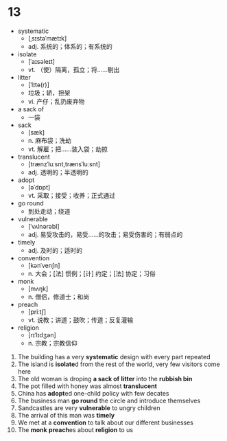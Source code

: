 # 13

- systematic
  - [ˌsɪstəˈmætɪk]
  - adj. 系统的；体系的；有系统的
- isolate
  - [ˈaɪsəleɪt]
  - vt. （使）隔离，孤立；将……剔出
- litter
  - [ˈlɪtə(r)]
  - 垃圾；轿，担架
  - vi. 产仔；乱扔废弃物
- a sack of
  - 一袋
- sack
  - [sæk]
  - n. 麻布袋；洗劫
  - vt. 解雇；把……装入袋；劫掠
- translucent
  - [trænzˈluːsnt,trænsˈluːsnt]
  - adj. 透明的；半透明的
- adopt
  - [əˈdɒpt]
  - vt. 采取；接受；收养；正式通过
- go round
  - 到处走动；绕道
- vulnerable
  - [ˈvʌlnərəbl]
  - adj. 易受攻击的，易受……的攻击；易受伤害的；有弱点的
- timely
  - adj. 及时的；适时的
- convention
  - [kənˈvenʃn]
  - n. 大会；[法] 惯例；[计] 约定；[法] 协定；习俗
- monk
  - [mʌŋk]
  - n. 僧侣，修道士；和尚
- preach
  - [priːtʃ]
  - vt. 说教；讲道；鼓吹；传道；反复灌输
- religion
  - [rɪˈlɪdʒən]
  - n. 宗教；宗教信仰   


1. The building has a very **systematic** design with every part repeated
1. The island is **isolate**d from the rest of the world, very few visitors come here
1. The old woman is droping **a sack of** **litter** into the **rubbish bin**
1. The pot filled with honey was almost **translucent**
1. China has **adopt**ed one-child policy with few decates
1. The business man **go round** the circle and introduce themselves
1. Sandcastles are very **vulnerable** to ungry children
1. The arrival of this man was **timely**
1. We met at a **convention** to talk about our different businesses
1. The **monk** **preach**es about **religion** to us
